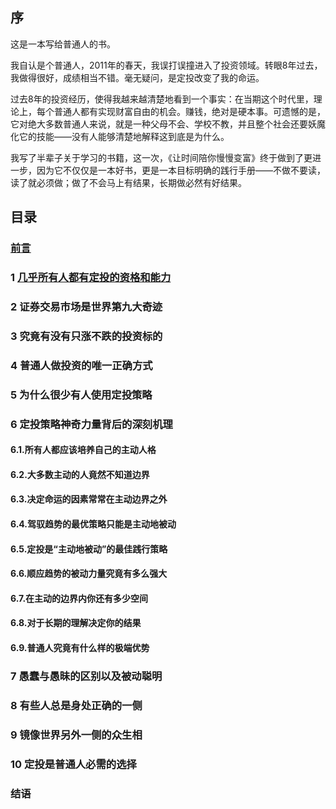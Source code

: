 

## 序

这是一本写给普通人的书。

我自认是个普通人，2011年的春天，我误打误撞进入了投资领域。转眼8年过去，我做得很好，成绩相当不错。毫无疑问，是定投改变了我的命运。

过去8年的投资经历，使得我越来越清楚地看到一个事实：在当期这个时代里，理论上，每个普通人都有实现财富自由的机会。赚钱，绝对是硬本事。可遗憾的是，它对绝大多数普通人来说，就是一种父母不会、学校不教，并且整个社会还要妖魔化它的技能——没有人能够清楚地解释这到底是为什么。

我写了半辈子关于学习的书籍，这一次，《让时间陪你慢慢变富》终于做到了更进一步，因为它不仅仅是一本好书，更是一本目标明确的践行手册——不做不要读，读了就必须做；做了不会马上有结果，长期做必然有好结果。

## 目录

### [前言](./preface.md)

### 1 [几乎所有人都有定投的资格和能力](./chapter01.html "《定投改变命运》第一章20220110完成")

### 2 证券交易市场是世界第九大奇迹

### 3 究竟有没有只涨不跌的投资标的

### 4 普通人做投资的唯一正确方式

### 5 为什么很少有人使用定投策略

### 6 定投策略神奇力量背后的深刻机理

#### 6.1.所有人都应该培养自己的主动人格

#### 6.2.大多数主动的人竟然不知道边界

#### 6.3.决定命运的因素常常在主动边界之外

#### 6.4.驾驭趋势的最优策略只能是主动地被动

#### 6.5.定投是“主动地被动”的最佳践行策略

#### 6.6.顺应趋势的被动力量究竟有多么强大

#### 6.7.在主动的边界内你还有多少空间

#### 6.8.对于长期的理解决定你的结果

#### 6.9.普通人究竟有什么样的极端优势

### 7 愚蠢与愚昧的区别以及被动聪明

### 8 有些人总是身处正确的一侧

### 9 镜像世界另外一侧的众生相

### 10 定投是普通人必需的选择

### 结语
